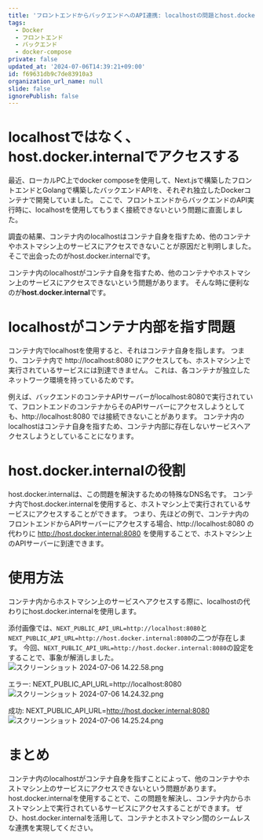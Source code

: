 ```yaml
---
title: 'フロントエンドからバックエンドへのAPI連携: localhostの問題とhost.docker.internalを使用した解決策'
tags:
  - Docker
  - フロントエンド
  - バックエンド
  - docker-compose
private: false
updated_at: '2024-07-06T14:39:21+09:00'
id: f69631db9c7de83910a3
organization_url_name: null
slide: false
ignorePublish: false
---
```

# localhostではなく、host.docker.internalでアクセスする
最近、ローカルPC上でdocker composeを使用して、Next.jsで構築したフロントエンドとGolangで構築したバックエンドAPIを、それぞれ独立したDockerコンテナで開発していました。
ここで、フロントエンドからバックエンドのAPI実行時に、localhostを使用してもうまく接続できないという問題に直面しました。

調査の結果、コンテナ内のlocalhostはコンテナ自身を指すため、他のコンテナやホストマシン上のサービスにアクセスできないことが原因だと判明しました。そこで出会ったのがhost.docker.internalです。

コンテナ内のlocalhostがコンテナ自身を指すため、他のコンテナやホストマシン上のサービスにアクセスできないという問題があります。
そんな時に便利なのが**host.docker.internal**です。

# localhostがコンテナ内部を指す問題
コンテナ内でlocalhostを使用すると、それはコンテナ自身を指します。
つまり、コンテナ内で http://localhost:8080 にアクセスしても、ホストマシン上で実行されているサービスには到達できません。
これは、各コンテナが独立したネットワーク環境を持っているためです。

例えば、バックエンドのコンテナAPIサーバーがlocalhost:8080で実行されていて、フロントエンドのコンテナからそのAPIサーバーにアクセスしようとしても、http://localhost:8080 では接続できないことがあります。
コンテナ内のlocalhostはコンテナ自身を指すため、コンテナ内部に存在しないサービスへアクセスしようとしていることになります。

# host.docker.internalの役割
host.docker.internalは、この問題を解決するための特殊なDNS名です。
コンテナ内でhost.docker.internalを使用すると、ホストマシン上で実行されているサービスにアクセスすることができます。
つまり、先ほどの例で、コンテナ内のフロントエンドからAPIサーバーにアクセスする場合、http://localhost:8080 の代わりに http://host.docker.internal:8080 を使用することで、ホストマシン上のAPIサーバーに到達できます。

# 使用方法
コンテナ内からホストマシン上のサービスへアクセスする際に、localhostの代わりにhost.docker.internalを使用します。

添付画像では、`NEXT_PUBLIC_API_URL=http://localhost:8080`と`NEXT_PUBLIC_API_URL=http://host.docker.internal:8080`の二つが存在します。
今回、`NEXT_PUBLIC_API_URL=http://host.docker.internal:8080`の設定をすることで、事象が解消しました。
![スクリーンショット 2024-07-06 14.22.58.png](https://qiita-image-store.s3.ap-northeast-1.amazonaws.com/0/263017/698f6618-e30e-6292-fa2e-d3c2ccc71616.png)

エラー: NEXT_PUBLIC_API_URL=http://localhost:8080
![スクリーンショット 2024-07-06 14.24.32.png](https://qiita-image-store.s3.ap-northeast-1.amazonaws.com/0/263017/640550a9-6c9a-1a71-76de-5b35bbe6fafe.png)

成功: NEXT_PUBLIC_API_URL=http://host.docker.internal:8080
![スクリーンショット 2024-07-06 14.25.24.png](https://qiita-image-store.s3.ap-northeast-1.amazonaws.com/0/263017/9b69a90f-52cb-e906-64e4-54e25f34430d.png)

# まとめ
コンテナ内のlocalhostがコンテナ自身を指すことによって、他のコンテナやホストマシン上のサービスにアクセスできないという問題があります。
host.docker.internalを使用することで、この問題を解決し、コンテナ内からホストマシン上で実行されているサービスにアクセスすることができます。
ぜひ、host.docker.internalを活用して、コンテナとホストマシン間のシームレスな連携を実現してください。

